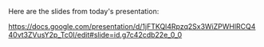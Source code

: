 Here are the slides from today's presentation:

https://docs.google.com/presentation/d/1jFTKQl4Rpzq2Sx3WiZPWHlRCQ440vt3ZVusY2p_Tc0I/edit#slide=id.g7c42cdb22e_0_0


